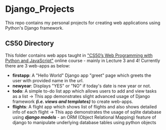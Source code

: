 # Django_Projects
This repo contains my personal projects for creating web applications using Python's Django framework.

## CS50 Directory
This folder contains web apps taught in ["CS50’s Web Programming with Python and JavaScript"](https://cs50.harvard.edu/web/2020/) online course - mainly in Lecture 3 and 4! 
Currently there are 3 web-apps as below:
- **firstapp**: A "Hello World" Django app "greet" page which greets the user with provided name in the url.
- **newyear**: Displays "YES" or "NO" if today's date is new year or not.
- **todo**: A simple to-do list app which allows users to add and view tasks as a list -> This app demonstrates slight advanced usage of Django framework ***(i.e. views and templates)*** to create web-apps.
- **flights**: A flight app which shows list of flights and also shows detailed info of each flight -> This app demonstrates the usage of sqlite database using ***django models*** - an ORM (Object Relational Mapping) feature of django to manipulate underlying database tables using python objects
